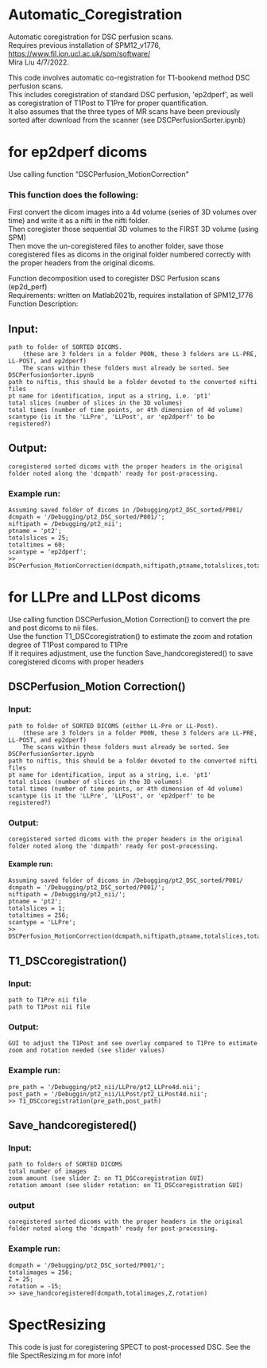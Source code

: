 # Automatic_Coregistration
Automatic coregistration for DSC perfusion scans. \
Requires previous installation of SPM12_v1776, https://www.fil.ion.ucl.ac.uk/spm/software/ \
Mira Liu 4/7/2022. 


This code involves automatic co-registration for T1-bookend method DSC perfusion scans. \
This includes coregistration of standard DSC perfusion, 'ep2dperf', as well as coregistration of T1Post to T1Pre for proper quantification. \
It also assumes that the three types of MR scans have been previously sorted after download from the scanner (see DSCPerfusionSorter.ipynb) 

# for ep2dperf dicoms
Use calling function "DSCPerfusion_MotionCorrection"

### This function does the following:
First convert the dicom images into a 4d volume (series of 3D volumes over time) and write it as a nifti in the nifti folder.\
Then coregister those sequential 3D volumes to the FIRST 3D volume (using SPM)\
Then move the un-coregistered files to another folder, save those coregistered files as dicoms in the original folder numbered correctly with the proper headers from the original dicoms. 


Function decomposition used to coregister DSC Perfusion scans (ep2d_perf)\
Requirements: written on Matlab2021b, requires installation of SPM12_1776\
Function Description: 
## Input: 
    path to folder of SORTED DICOMS. 
        (these are 3 folders in a folder P00N, these 3 folders are LL-PRE, LL-POST, and ep2dperf)
        The scans within these folders must already be sorted. See DSCPerfusionSorter.ipynb
    path to niftis, this should be a folder devoted to the converted nifti files 
    pt name for identification, input as a string, i.e. 'pt1'
    total slices (number of slices in the 3D volumes)
    total times (number of time points, or 4th dimension of 4d volume)
    scantype (is it the 'LLPre', 'LLPost', or 'ep2dperf' to be registered?)
## Output: 
    coregistered sorted dicoms with the proper headers in the original folder noted along the 'dcmpath' ready for post-processing.


### Example run:
    Assuming saved folder of dicoms in /Debugging/pt2_DSC_sorted/P001/
    dcmpath = '/Debugging/pt2_DSC_sorted/P001/';
    niftipath = /Debugging/pt2_nii';
    ptname = 'pt2';
    totalslices = 25;
    totaltimes = 60;
    scantype = 'ep2dperf';
    >> DSCPerfusion_MotionCorrection(dcmpath,niftipath,ptname,totalslices,totaltimes,scantype);




# for LLPre and LLPost dicoms
Use calling function DSCPerfusion_Motion Correction() to convert the pre and post dicoms to nii files. \
Use the function T1_DSCcoregistration() to estimate the zoom and rotation degree of T1Post compared to T1Pre\
If it requires adjustment, use the function Save_handcoregistered() to save coregistered dicoms with proper headers



## DSCPerfusion_Motion Correction()
### Input: 
    path to folder of SORTED DICOMS (either LL-Pre or LL-Post). 
        (these are 3 folders in a folder P00N, these 3 folders are LL-PRE, LL-POST, and ep2dperf)
        The scans within these folders must already be sorted. See DSCPerfusionSorter.ipynb
    path to niftis, this should be a folder devoted to the converted nifti files 
    pt name for identification, input as a string, i.e. 'pt1'
    total slices (number of slices in the 3D volumes)
    total times (number of time points, or 4th dimension of 4d volume)
    scantype (is it the 'LLPre', 'LLPost', or 'ep2dperf' to be registered?)
### Output: 
    coregistered sorted dicoms with the proper headers in the original folder noted along the 'dcmpath' ready for post-processing.

#### Example run:
    Assuming saved folder of dicoms in /Debugging/pt2_DSC_sorted/P001/
    dcmpath = '/Debugging/pt2_DSC_sorted/P001/';
    niftipath = /Debugging/pt2_nii/';
    ptname = 'pt2';
    totalslices = 1;
    totaltimes = 256;
    scantype = 'LLPre';
    >> DSCPerfusion_MotionCorrection(dcmpath,niftipath,ptname,totalslices,totaltimes,scantype);

## T1_DSCcoregistration()
### Input: 
    path to T1Pre nii file
    path to T1Post nii file

### Output: 
    GUI to adjust the T1Post and see overlay compared to T1Pre to estimate zoom and rotation needed (see slider values)

### Example run: 
    pre_path = '/Debugging/pt2_nii/LLPre/pt2_LLPre4d.nii';
    post_path = '/Debuggin/pt2_nii/LLPost/pt2_LLPost4d.nii';
    >> T1_DSCcoregistration(pre_path,post_path)


## Save_handcoregistered()
### Input: 
    path to folders of SORTED DICOMS
    total number of images
    zoom amount (see slider Z: on T1_DSCcoregistration GUI)
    rotation amount (see slider rotation: on T1_DSCcoregistration GUI)

### output 
    coregistered sorted dicoms with the proper headers in the original folder noted along the 'dcmpath' ready for post-processing.

### Example run:
    dcmpath = '/Debugging/pt2_DSC_sorted/P001/';
    totalimages = 256;
    Z = 25;
    rotation = -15;
    >> save_handcoregistered(dcmpath,totalimages,Z,rotation)

# SpectResizing
This code is just for coregistering SPECT to post-processed DSC. See the file SpectResizing.m for more info!
